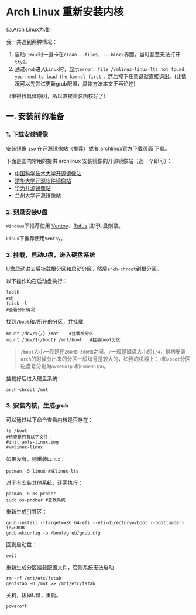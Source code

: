 # Arch Linux 重新安装内核

(<u>以Arch Linux为准</u>)

我一共遇到两种情况：

1. 启动`Linux`时一直卡在`clean...files, ...block`界面，当时甚至无法打开`tty2`。
2. 通过`grub`进入`Linux`时，显示`error: file /vmlinuz-linux-lts not found. you need to load the kernel first`  ，然后按下任意键就直接退出。(此情况可以先尝试更新grub配置，具体方法本文不再论述)

（懒得找具体原因，所以直接重装内核好了）

## 一. 安装前的准备

### 1. 下载安装镜像

安装镜像 `iso` 在开源镜像站（推荐）或者 [archlinux官方下载页面](https://archlinux.org/download/) 下载。

下面是国内常用的提供 archlinux 安装镜像的开源镜像站（选一个即可）：

- [中国科学技术大学开源镜像站](http://mirrors.ustc.edu.cn/)
- [清华大学开源软件镜像站](https://mirrors.tuna.tsinghua.edu.cn/)
- [华为开源镜像站](https://repo.huaweicloud.com/archlinux/)
- [兰州大学开源镜像站](https://mirror.lzu.edu.cn/archlinux/)

### 2. 刻录安装U盘

`Windows`下推荐使用 [Ventoy](https://www.ventoy.net/cn/doc_start.html)、[Rufus](https://rufus.ie/) 进行U盘刻录。

`Linux`下推荐使用`Ventoy`。

### 3. 挂载，启动U盘，进入硬盘系统

U盘启动进去后挂载根分区和启动分区，然后`arch-chroot`到根分区。

以下操作均在启动盘执行：

```shell
lsblk 
#或
fdisk -l
#查看分区情况
```

找到`/boot`和`/`所在的分区，并挂载

```shell
mount /dev/${/} /mnt	#挂载根分区
mount /dev/${/boot} /mnt/boot	#挂载boot分区
```

> `/boot`大小一般是在`260MB~300MB`之间，`/`一般是磁盘大小的`1/4`，最初安装`arch`的时候分出来的分区一般编号是较大的，如我的机器上：`/`和`/boot`分区磁盘号分别为`nvme0n1p5`和`nvme0n1p6`。

挂载好后进入硬盘系统：

```shell
arch-chroot /mnt
```

### 3. 安装内核，生成grub

可以通过以下命令查看内核是否存在：

```shell
ls /boot
#检查是否有以下文件：
#initramfs-linux.img
#vmlinuz-linux
```

如果没有，则重装`Linux`：

```shell
pacman -S linux #或linux-lts
```

对于有安装其他系统，还需执行：

```shell
pacman -S os-prober
sudo os-prober #查找系统
```

重新生成引导区：

```shell
grub-install --target=x86_64-efi --efi-directory=/boot --bootloader-id=GRUB
grub-mkconfig -o /boot/grub/grub.cfg
```

回到启动盘：

```shell
exit
```

重新生成分区挂载配置文件，否则系统无法启动：

```shell
rm -rf /mnt/etc/fstab
genfstab -U /mnt >> /mnt/etc/fstab
```

关机，拔掉U盘，重启。

```shell
poweroff
```

